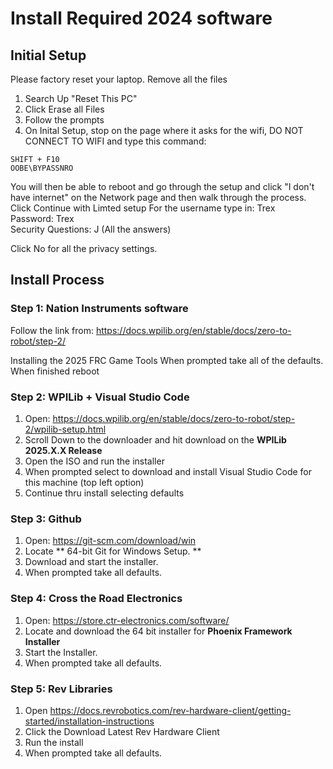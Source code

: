 # Install Required 2024 software

## Initial Setup ##
Please factory reset your laptop. Remove all the files

1) Search Up "Reset This PC"
2) Click Erase all Files
3) Follow the prompts
4) On Inital Setup, stop on the page where it asks for the wifi, DO NOT CONNECT TO WIFI and type this command:
```
SHIFT + F10
OOBE\BYPASSNRO
```
You will then be able to reboot and go through the setup and click "I don't have internet" on the Network page and then walk through the process. <br />
Click Continue with Limted setup
For the username type in: Trex <br />
Password: Trex <br />
Security Questions: J (All the answers)

Click No for all the privacy settings.

## Install Process ##

### Step 1: Nation Instruments software ####

Follow the link from:
https://docs.wpilib.org/en/stable/docs/zero-to-robot/step-2/

Installing the 2025 FRC Game Tools
When prompted take all of the defaults.
When finished reboot

### Step 2: WPILib + Visual Studio Code ###

1) Open: https://docs.wpilib.org/en/stable/docs/zero-to-robot/step-2/wpilib-setup.html
2) Scroll Down to the downloader and hit download on the **WPILib 2025.X.X Release**
3) Open the ISO and run the installer
4) When prompted select to download and install Visual Studio Code for this machine (top left option)
4) Continue thru install selecting defaults


### Step 3: Github ###

1) Open: https://git-scm.com/download/win
2) Locate ** 64-bit Git for Windows Setup. **
3) Download and start the installer.
4) When prompted take all defaults.

### Step 4: Cross the Road Electronics ###

1) Open: https://store.ctr-electronics.com/software/
2) Locate and download the 64 bit installer for **Phoenix Framework Installer**
3) Start the Installer.
4) When prompted take all defaults.

### Step 5: Rev Libraries ###

1) Open https://docs.revrobotics.com/rev-hardware-client/getting-started/installation-instructions
2) Click the Download Latest Rev Hardware Client
3) Run the install
4) When prompted take all defaults.
